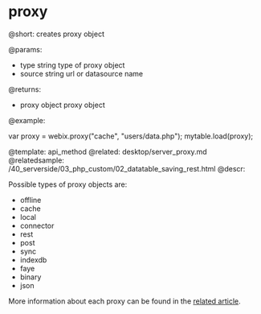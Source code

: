 proxy
=============


@short: creates proxy object
	

@params:
- type           string          type of proxy object
- source         string          url or datasource name


@returns:
- proxy          object          proxy object
	

@example:

var proxy = webix.proxy("cache", "users/data.php");
mytable.load(proxy);

@template:	api_method
@related: desktop/server_proxy.md
@relatedsample:
	/40_serverside/03_php_custom/02_datatable_saving_rest.html
@descr:

Possible types of proxy objects are: 

- offline
- cache
- local
- connector 
- rest
- post 
- sync 
- indexdb
- faye 
- binary
- json

More information about each proxy can be found in the [related article](desktop/server_proxy.md).





